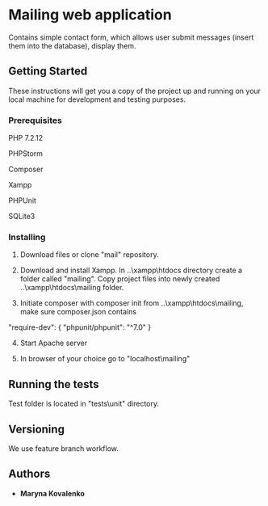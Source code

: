 
# Mailing web application

Contains simple contact form, which allows user submit messages (insert them into the database), display them.

## Getting Started

These instructions will get you a copy of the project up and running on your local machine for development and testing purposes. 

### Prerequisites
PHP 7.2.12

PHPStorm

Composer

Xampp

PHPUnit

SQLite3


### Installing

1. Download files or clone "mail" repository. 

2. Download and install Xampp. In ..\xampp\htdocs directory create a folder called "mailing". Copy project files into newly created ..\xampp\htdocs\mailing folder.

3. Initiate composer with composer init from ..\xampp\htdocs\mailing, make sure composer.json contains 	

"require-dev": {
        "phpunit/phpunit": "^7.0"
    }
    

4. Start Apache server

5. In browser of your choice go to "localhost\mailing"


## Running the tests
Test folder is located in "tests\unit" directory.

## Versioning

We use feature branch workflow.

## Authors

* **Maryna Kovalenko** 


